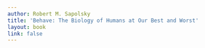 ```yaml
---
author: Robert M. Sapolsky
title: 'Behave: The Biology of Humans at Our Best and Worst'
layout: book
link: false
---
```

